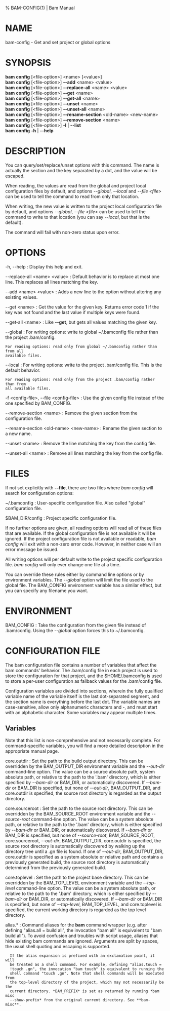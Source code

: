% BAM-CONFIG(1) | Bam Manual

# NAME

bam-config - Get and set project or global options

# SYNOPSIS

**bam** **config** [\<file-option\>] \<name\> [\<value\>]\
**bam** **config** [\<file-option\>] **--add** \<name\> \<value\>\
**bam** **config** [\<file-option\>] **--replace-all** \<name\> \<value\>\
**bam** **config** [\<file-option\>] **--get** \<name\>\
**bam** **config** [\<file-option\>] **--get-all** \<name\>\
**bam** **config** [\<file-option\>] **--unset** \<name\>\
**bam** **config** [\<file-option\>] **--unset-all** \<name\>\
**bam** **config** [\<file-option\>] **--rename-section** \<old-name\> \<new-name\>\
**bam** **config** [\<file-option\>] **--remove-section** \<name\>\
**bam** **config** [\<file-option\>] **-l** | **--list**\
**bam** **config** **-h** | **--help**

# DESCRIPTION
  You can query/set/replace/unset options with this command. The name is
  actually the section and the key separated by a dot, and the value will be
  escaped.

  When reading, the values are read from the global and project local
  configuration files by default, and options *--global*, *--local* and
  *--file \<file\>* can be used to tell the command to read from only that
  location.

  When writing, the new value is written to the project local configuration file
  by default, and options *--global*, *--file \<file\>* can be used to tell the
  command to write to that location (you can say *--local*, but that is the
  default).

  The command will fail with non-zero status upon error.

# OPTIONS
-h, --help
:   Display this help and exit.

--replace-all \<name\> \<value\>
:   Default behavior is to replace at most one line. This replaces all lines
    matching the key.

--add \<name\> \<value\>
:   Adds a new line to the option without altering any existing values.

--get \<name\>
:   Get the value for the given key. Returns error code 1 if the key was not
    found and the last value if multiple keys were found.

--get-all \<name\>
:   Like **--get**, but gets all values matching the given key.

--global
:   For writing options: write to global ~/.bamconfig file rather than the
    project .bam/config.

    For reading options: read only from global ~/.bamconfig rather than from all
    available files.

--local
:   For writing options: write to the project .bam/config file. This is the
    default behavior.

    For reading options: read only from the project .bam/config rather than from
    all available files.

-f \<config-file\>, --file \<config-file\>
:   Use the given config file instead of the one specified by BAM_CONFIG.

--remove-section \<name\>
:   Remove the given section from the configuration file.

--rename-section \<old-name\> \<new-name\>
:   Rename the given section to a new name.

--unset \<name\>
:   Remove the line matching the key from the config file.

--unset-all \<name\>
:   Remove all lines matching the key from the config file.

# FILES

  If not set explicitly with **--file**, there are two files where _bam_
  _config_ will search for configuration options:

  ~/.bamconfig
  :  User-specific configuration file. Also called "global" configuration file.

  $BAM_DIR/config
  :  Project specific configuration file.

  If no further options are given, all reading options will read all of these
  files that are available. If the global configuration file is not available
  it will be ignored. If the project configuration file is not available or
  readable, _bam_ _config_ will exit with a non-zero error code. However,
  in neither case will an error message be issued.

  All writing options will per default write to the project specific
  configuration file. _bam_ _config_ will only ever change one file at a
  time.

  You can override these rules either by command line options or by
  environment variables. The *--global* option will limit the file used to
  the global file. The BAM_CONFIG environment variable has a similar effect,
  but you can specify any filename you want.

# ENVIRONMENT

BAM_CONFIG
:   Take the configuration from the given file instead of .bam/config. Using
    the *--global* option forces this to ~/.bamconfig.

# CONFIGURATION FILE
  The bam configuration file contains a number of variables that affect the
  bam commands' behavior. The .bam/config file in each project is used to
  store the configuration for that project, and the $HOME/.bamconfig is used to
  store a per-user configuration as fallback values for the .bam/config file.

  Configuration variables are divided into sections, wherein the fully qualified
  variable name of the variable itself is the last dot-separated segment, and
  the section name is everything before the last dot. The variable names are
  case-sensitive, allow only alphanumeric characters and -, and must start with
  an alphabetic character. Some variables may appear multiple times.

## Variables

  Note that this list is non-comprehensive and not necessarily complete. For
  command-specific variables, you will find a more detailed description in the
  appropriate manual page.

  core.outdir
  :   Set the path to the build output directory. This can be overridden by the
      BAM_OUTPUT_DIR environment variable and the *--out-dir* command-line
      option. The value can be a source absolute path, system absolute path, or
      relative to the path to the '.bam' directory, which is either specified by
      *--bam-dir* or BAM_DIR, or automatically discovered. If *--bam-dir* or 
      BAM_DIR is specified, but none of *--out-dir*, BAM_OUTPUT_DIR, and
      core.outdir is specified, the source root directory is regarded as the
      output directory.

  core.sourceroot
  :   Set the path to the source root directory. This can be overridden by the
      BAM_SOURCE_ROOT environment variable and the *--source-root* command-line
      option. The value can be a system absolute path, or relative to the path
      to the '.bam' directory, which is either specified by *--bam-dir* or
      BAM_DIR, or automatically discovered. If *--bam-dir* or BAM_DIR is
      specified, but none of *--source-root*, BAM_SOURCE_ROOT, core.sourceroot,
      *--out-dir*, BAM_OUTPUT_DIR, core.outdir is specified, the source root
      directory is automatically discovered by walking up the directory tree
      until a .gn file is found. If one of *--out-dir*, BAM_OUTPUT_DIR,
      core.outdir is specified as a system absolute or relative path and
      contains a previously generated build, the source root directory is
      automatically determined from the previously generated build.

  core.toplevel
  :   Set the path to the project base directory. This can be overridden by the
      BAM_TOP_LEVEL environment variable and the *--top-level* command-line
      option. The value can be a system absolute path, or relative to the path
      to the '.bam' directory, which is either specified by *--bam-dir* or
      BAM_DIR, or automatically discovered. If *--bam-dir* or BAM_DIR is
      specified, but none of *--top-level*, BAM_TOP_LEVEL, and core.toplevel
      is specified, the current working directory is regarded
      as the top level directory.

  alias.\*
  :   Command aliases for the **bam** command wrapper (e.g. after defining
      "alias.all = build all", the invocation "bam all" is equivalent to "bam
      build all"). To avoid confusion and troubles with script usage, aliases
      that hide existing bam commands are ignored. Arguments are split by
      spaces, the usual shell quoting and escaping is supported.

      If the alias expansion is prefixed with an exclamation point, it will
      be treated as a shell command. For example, defining "alias.touch = 
      !touch .gn", the invocation "bam touch" is equivalent to running the
      shell command "touch .gn". Note that shell commands will be executed from
      the top-level directory of the project, which may not necessarily be the
      current directory. *BAM_PREFIX* is set as returned by running *bam misc
      --show-prefix* from the original current directory. See **bam-misc**.
